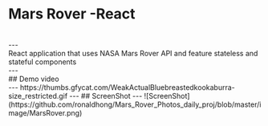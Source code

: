 # Mars Rover -React
<br/>
---
<br/>
React application that uses NASA Mars Rover API and feature stateless and stateful components
<br/>
---
<br/>
## Demo video <br/>
---
https://thumbs.gfycat.com/WeakActualBluebreastedkookaburra-size_restricted.gif
---
## ScreenShot
---
![ScreenShot](https://github.com/ronaldhong/Mars_Rover_Photos_daily_proj/blob/master/image/MarsRover.png)
